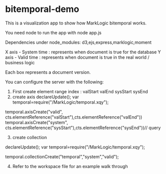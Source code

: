 # bitemporal-demo

This is a visualization app to show how MarkLogic bitemporal works.

You need node to run the app with node app.js

Dependencies under node_modules: d3,ejs,express,marklogic,moment

X axis - System time : represents when document is true for the database
Y axis - Valid time : represents when document is true in the real world / business logic

Each box represents a document version.

You can configure the server with the following:

1. First create element range index : valStart valEnd sysStart sysEnd
2. create axis
declareUpdate();
var temporal=require("/MarkLogic/temporal.xqy");
 
temporal.axisCreate("valid",
       cts.elementReference("valStart"),cts.elementReference("valEnd"))
temporal.axisCreate("system",
      cts.elementReference("sysStart"),cts.elementReference("sysEnd"))// query
      
3. create collection

declareUpdate();
var temporal=require("/MarkLogic/temporal.xqy");
 
temporal.collectionCreate("temporal","system","valid");

4. Refer to the workspace file for an example walk through

